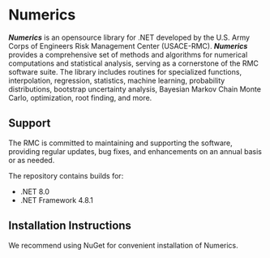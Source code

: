 # Numerics
***Numerics*** is an opensource library for .NET developed by the U.S. Army Corps of Engineers Risk Management Center (USACE-RMC). ***Numerics*** provides a comprehensive set of methods and algorithms for numerical computations and statistical analysis, serving as a cornerstone of the RMC software suite. The library includes routines for specialized functions, interpolation, regression, statistics, machine learning, probability distributions, bootstrap uncertainty analysis, Bayesian Markov Chain Monte Carlo, optimization, root finding, and more.

## Support
The RMC is committed to maintaining and supporting the software, providing regular updates, bug fixes, and enhancements on an annual basis or as needed.

The repository contains builds for:
* .NET 8.0
* .NET Framework 4.8.1

## Installation Instructions
We recommend using NuGet for convenient installation of Numerics.

